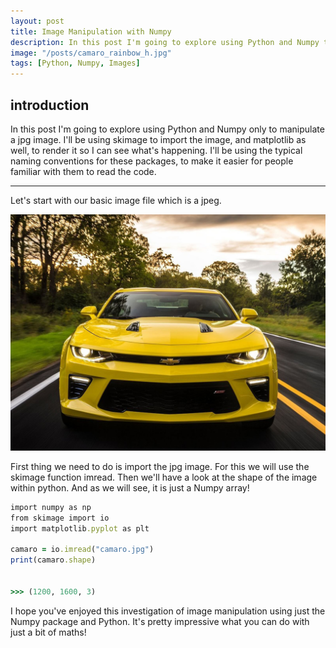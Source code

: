 ```yaml
---
layout: post
title: Image Manipulation with Numpy
description: In this post I'm going to explore using Python and Numpy to quickly calculate all the planet volumes in the solar system!
image: "/posts/camaro_rainbow_h.jpg"
tags: [Python, Numpy, Images]
---
```


## introduction
In this post I'm going to explore using Python and Numpy only to manipulate a jpg image.   I'll be using skimage to import the image, and matplotlib as well, to render it so I can see what's happening.  I'll be using the typical naming conventions for these packages, to make it easier for people familiar with them to read the code.

---
Let's start with our basic image file which is a jpeg.

![Image of a yellow camaro car](/img/posts/camaro.jpg)

First thing we need to do is import the jpg image.  For this we will use the skimage function imread. Then we'll have a look at the shape of the image within python.  And as we will see, it is just a Numpy array!

```ruby
import numpy as np
from skimage import io
import matplotlib.pyplot as plt

camaro = io.imread("camaro.jpg")
print(camaro.shape)


>>> (1200, 1600, 3)
```




I hope you've enjoyed this investigation of image manipulation using just the Numpy package and Python.  It's pretty impressive what you can do with just a bit of maths!
